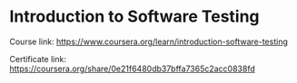 
# Introduction to Software Testing

Course link: https://www.coursera.org/learn/introduction-software-testing

Certificate link: https://coursera.org/share/0e21f6480db37bffa7365c2acc0838fd

